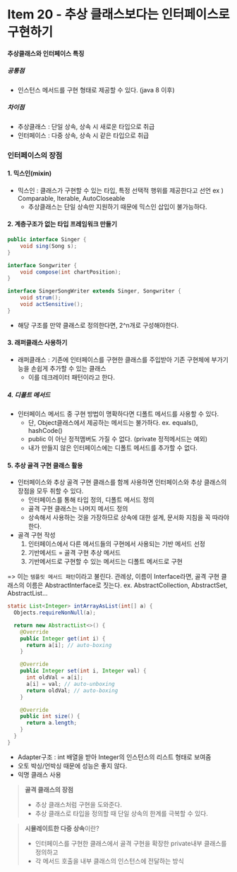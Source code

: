 # Item 20 - 추상 클래스보다는 인터페이스로 구현하기

#### 추상클래스와 인터페이스 특징

##### 공통점
* 인스턴스 메서드를 구현 형태로 제공할 수 있다. (java 8 이후)

##### 차이점
* 추상클래스 : 단일 상속, 상속 시 새로운 타입으로 취급
* 인터페이스 : 다중 상속, 상속 시 같은 타입으로 취급

### 인터페이스의 장점
#### 1. 믹스인(mixin)
* 믹스인 : 클래스가 구현할 수 있는 타입, 특정 선택적 행위를 제공한다고 선언
 ex ) Comparable, Iterable, AutoCloseable
	* 추상클래스는 단일 상속만 지원하기 때문에 믹스인 삽입이 불가능하다.

#### 2. 계층구조가 없는 타입 프레임워크 만들기

```java
public interface Singer {
	void sing(Song s);
}

interface Songwriter {
	void compose(int chartPosition);
}

interface SingerSongWriter extends Singer, Songwriter {
	void strum();
	void actSensitive();
}
```
* 해당 구조를 만약 클래스로 정의한다면, 2^n개로 구성해야한다.


#### 3. 래퍼클래스 사용하기
* 래퍼클래스 : 기존에 인터페이스를 구현한 클래스를 주입받아 기존 구현체에 부가기능을 손쉽게 추가할 수 있는 클래스
	* 이를 데크레이터 패턴이라고 한다.

##### 4. 디폴트 메서드
* 인터페이스 메서드 중 구현 방법이 명확하다면 디폴트 메서드를 사용할 수 있다.
	* 단, Object클래스에서 제공하는 메서드는 불가하다. ex. equals(), hashCode()
	* public 이 아닌 정적맴버도 가질 수 없다. (private 정적메서드는 예외)
	* 내가 만들지 않은 인터페이스에는 디폴트 메서드를 추가할 수 없다.

#### 5. 추상 골격 구현 클래스 활용
* 인터페이스와 추상 골격 구현 클래스를 함께 사용하면 인터페이스와 추상 클래스의 장점을 모두 취할 수 있다.
	* 인터페이스를 통해 타입 정의, 디폴트 메서드 정의
	* 골격 구현 클래스는 나머지 메서드 정의
	* 상속해서 사용하는 것을 가장하므로 상속에 대한 설계, 문서화 지침을 꼭 따라야한다.
* 골격 구현 작성
	1. 인터페이스에서 다른 메서드들의 구현에서 사용되는 기반 메서드 선정
	2. 기반메서드 = 골격 구현 추상 메서드
	3. 기반메서드로 구현할 수 있는 메서드는 디폴트 메서드로 구현

=> 이는 `템플릿 메서드 패턴`이라고 불린다.
관례상, 이름이 Interface라면, 골격 구현 클래스의 이름은 AbstractInterface로 짓는다.
ex. AbstractCollection, AbstractSet, AbstractList...

```java
static List<Integer> intArrayAsList(int[] a) {
  Objects.requireNonNull(a);

  return new AbstractList<>() {
    @Override
    public Integer get(int i) {
      return a[i]; // auto-boxing
    }

    @Override
    public Integer set(int i, Integer val) {
      int oldVal = a[i];
      a[i] = val; // auto-unboxing
      return oldVal; // auto-boxing
    }

    @Override
    public int size() {
      return a.length;
    }
  }
}
```
* Adapter구조 : int 배열을 받아 Integer의 인스턴스의 리스트 형태로 보여줌
* 오토 박싱/언박싱 때문에 성능은 좋지 않다.
* 익명 클래스 사용

> **골격 클래스의 장점**
> * 추상 클래스처럼 구현을 도와준다.
> * 추상 클래스로 타입을 정의할 때 단일 상속의 한계를 극복할 수 있다.

> **시뮬레이트한 다중 상속**이란?
> * 인터페이스를 구현한 클래스에서 골격 구현을 확장한 private내부 클래스를 정의하고
> * 각 메서드 호출을 내부 클래스의 인스턴스에 전달하는 방식


